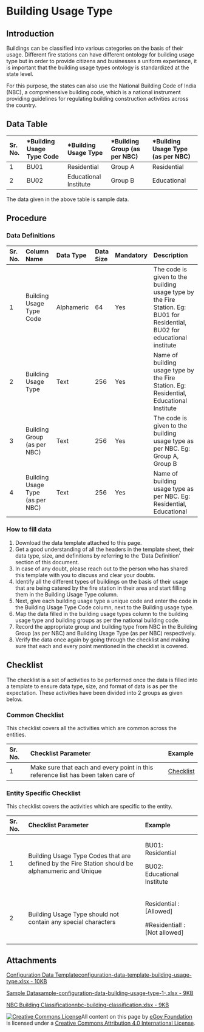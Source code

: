# Building Usage Type

## Introduction <a id="introduction"></a>

Buildings can be classified into various categories on the basis of their usage. Different fire stations can have different ontology for building usage type but in order to provide citizens and businesses a uniform experience, it is important that the building usage types ontology is standardized at the state level.

For this purpose, the states can also use the National Building Code of India \(NBC\), a comprehensive building code, which is a national instrument providing guidelines for regulating building construction activities across the country.

## Data Table <a id="data-table"></a>

| Sr. No. | \*Building Usage Type Code | \*Building Usage Type | \*Building Group \(as per NBC\) | \*Building Usage Type \(as per NBC\) |
| :--- | :--- | :--- | :--- | :--- |
| 1 | BU01 | Residential | Group A | Residential |
| 2 | BU02 | Educational Institute | Group B | Educational |

The data given in the above table is sample data.

## Procedure <a id="procedure"></a>

### Data Definitions <a id="data-definitions"></a>

| Sr. No. | Column Name | Data Type | Data Size | Mandatory | Description |
| :--- | :--- | :--- | :--- | :--- | :--- |
| 1 | Building Usage Type Code | Alphameric | 64 | Yes | The code is given to the building usage type by the Fire Station. Eg: BU01 for Residential, BU02 for educational institute |
| 2 | Building Usage Type | Text | 256 | Yes | Name of building usage type by the Fire Station. Eg: Residential, Educational Institute |
| 3 | Building Group \(as per NBC\) | Text | 256 | Yes | The code is given to the building usage type as per NBC. Eg: Group A, Group B |
| 4 | Building Usage Type \(as per NBC\) | Text | 256 | Yes | Name of building usage type as per NBC. Eg: Residential, Educational |

### How to fill data <a id="how-to-fill-data"></a>

1. Download the data template attached to this page.
2. Get a good understanding of all the headers in the template sheet, their data type, size, and definitions by referring to the ‘Data Definition’ section of this document.
3. In case of any doubt, please reach out to the person who has shared this template with you to discuss and clear your doubts.
4. Identify all the different types of buildings on the basis of their usage that are being catered by the fire station in their area and start filling them in the Building Usage Type column.
5. Next, give each building usage type a unique code and enter the code in the Building Usage Type Code column, next to the Building usage type.
6. Map the data filled in the building usage types column to the building usage type and building groups as per the national building code.
7. Record the appropriate group and building type from NBC in the Building Group \(as per NBC\) and Building Usage Type \(as per NBC\) respectively.
8. Verify the data once again by going through the checklist and making sure that each and every point mentioned in the checklist is covered.

## Checklist <a id="checklist"></a>

The checklist is a set of activities to be performed once the data is filled into a template to ensure data type, size, and format of data is as per the expectation. These activities have been divided into 2 groups as given below.

### Common Checklist <a id="common-checklist"></a>

This checklist covers all the activities which are common across the entities.

| Sr. No. | Checklist Parameter | Example |
| :--- | :--- | :--- |
| 1 | Make sure that each and every point in this reference list has been taken care of | ​[Checklist](https://docs.digit.org/configure-digit/configuring-master-data-templates/module-setup/common-config/checklist)​ |

### Entity Specific Checklist <a id="entity-specific-checklist"></a>

This checklist covers the activities which are specific to the entity.

<table>
  <thead>
    <tr>
      <th style="text-align:left">Sr. No.</th>
      <th style="text-align:left">Checklist Parameter</th>
      <th style="text-align:left">Example</th>
    </tr>
  </thead>
  <tbody>
    <tr>
      <td style="text-align:left">1</td>
      <td style="text-align:left">Building Usage Type Codes that are defined by the Fire Station should
        be alphanumeric and Unique</td>
      <td style="text-align:left">
        <p>BU01: Residential</p>
        <p>BU02: Educational Institute</p>
      </td>
    </tr>
    <tr>
      <td style="text-align:left">2</td>
      <td style="text-align:left">Building Usage Type should not contain any special characters</td>
      <td
      style="text-align:left">
        <p>Residential : [Allowed]</p>
        <p>#Residential! : [Not allowed]</p>
        </td>
    </tr>
  </tbody>
</table>

## Attachments <a id="attachments"></a>

[Configuration Data Templateconfiguration-data-template-building-usage-type.xlsx - 10KB](https://firebasestorage.googleapis.com/v0/b/gitbook-28427.appspot.com/o/assets%2F-MERG_iQW5oN4ukgXP8K%2Fsync%2F404488ce07f8c9034e40839111cc592eaba2c34f.xlsx?generation=1602050606451355&alt=media)

[Sample Datasample-configuration-data-building-usage-type-1-.xlsx - 9KB](https://firebasestorage.googleapis.com/v0/b/gitbook-28427.appspot.com/o/assets%2F-MERG_iQW5oN4ukgXP8K%2Fsync%2F223f4a5182f2d06e4011b3268bffd4ced411c1cb.xlsx?generation=1602050606526715&alt=media)

[NBC Building Classificationnbc-building-classification.xlsx - 9KB](https://firebasestorage.googleapis.com/v0/b/gitbook-28427.appspot.com/o/assets%2F-MERG_iQW5oN4ukgXP8K%2Fsync%2F98ce52359636400104e9fbb5e1c69b45e7554a2e.xlsx?generation=1602050606385674&alt=media)

[![Creative Commons License](https://i.creativecommons.org/l/by/4.0/80x15.png)](http://creativecommons.org/licenses/by/4.0/)All content on this page by [eGov Foundation ](https://egov.org.in/)is licensed under a [Creative Commons Attribution 4.0 International License](http://creativecommons.org/licenses/by/4.0/).

